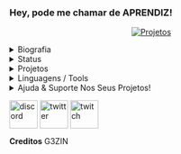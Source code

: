 
### Hey, pode me chamar de APRENDIZ!

<p align="center">
<a href="https://github.com/Code-Building/ImGuiBuilder" target="blank"><img align="center" src="https://img.shields.io/badge/-Code Building (IGB) -f5ab00?style=for-the-badge&labelColor=7CB342" alt="Projetos"/></a>
</p>

<details>
<summary>Biografia</summary>
 
━━━━━━━━━━━━━━━━━━━━━━━━━━━━━━━━━━━━━━━━━━━━━━━━━━━━━━━━━━━
  > Sou o Guilherme Lima Araujo, entrei no mundo da programação com 16 anos mas só me envolvi realmente com 17 estudando c++ voltado a game hacking, mas ultimamente estou focado na comunidade golang

</details> 

<details>
<summary>Status</summary>
  <p style="text-align: center;"align="center"><p style="text-align: center;"align="center"><a href="https://github.com/apr3ndi5"><img align="center" src="https://github-readme-stats.vercel.app/api?username=apr3ndi5&show_icons=true&include_all_commits=true&show_icons=true&theme=tokyonight" alt="Aprendiz stats" /></a></p>
  <p style="text-align: center;"align="center"><a href="https://github.com/apr3ndi5?tab=repositories"><img align="center" src="https://github-readme-stats.vercel.app/api/top-langs/?username=apr3ndi5&layout=compact&show_icons=true&theme=tokyonight" /></a></p>
</details>  

<details>
<summary>Projetos</summary>

 
| Projetos | Tags |
| --- | --- |
| [**Logitech-CVE**](https://github.com/apr3ndi5/Logitech-CVE) | <img src="https://img.shields.io/badge/-GOLang-16bdfa">|
| [**File Binder**](https://github.com/apr3ndi5/File-Binder) | <img src="https://img.shields.io/badge/-GOLang-16bdfa">|

</details>  

<details>
  <summary>Linguagens / Tools</summary>

   ━━━━━━━━━━━━━━━━━━━━━━━━━━━━━━━━━━━━━━━━━━━━━

> - 🧪 | Atualmente faço minhas ferramentas pelo sistema operacional Windows e Linux 

> - 💬 | Entre em contato comigo pelo Discord: ᵖˣAPRENDIZ47.CB#4488

<img src="https://komarev.com/ghpvc/?username=apr3ndi5&color=000001" alt="G3" /> </p>

<img src="https://user-images.githubusercontent.com/65877801/111003777-85d28000-8366-11eb-945a-b9a4b88b1059.png" height="25px" width="30px"/> <img src="https://img.shields.io/badge/-GOLang-16bdfa">

 <img src="https://seeklogo.com/images/C/c-sharp-c-logo-02F17714BA-seeklogo.com.png" height="20px" width="20px"/>  <img src="https://img.shields.io/badge/-CSharp-8816fa">

</details>

<details>
  <summary>Ajuda & Suporte Nos Seus Projetos!</summary>
  <p align="center"> <img src="https://cdn.discordapp.com/icons/555937281748500504/e515541bb715a2049c969531e94f6f2e.png?size=2048" height="200" width="200" />
  
━━━━━━━━━━━━━━━━━━━━━━━━━━━━━━━━━━━━━━━━━━━━━━━━━━━━━━━━━━━

<p align="center">
<a href="https://codebuilding.org/" target="blank"><img align="center" src="https://img.shields.io/badge/-Code Building-ff0000?style=for-the-badge&labelColor=7CB342" alt="CB"></a>
</p>

 </details>
 
 <a href="discord.gg/projetox" target="blank"><img align="center" src="https://simpleicons.org/icons/discord.svg" alt="discord" height="50" width="50"/></a>
<a href="https://twitter.com/@not" target="blank"><img align="center" src="https://simpleicons.org/icons/twitter.svg" alt="twitter" height="50" width="50"/></a>
<a href="https://twitch.tv/yg3zzing" target="blank"><img align="center" src="https://simpleicons.org/icons/twitch.svg" alt="twitch" height="50" width="50"/></a>

**Creditos** G3ZIN
